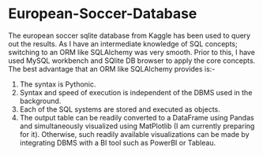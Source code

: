 # European-Soccer-Database
The european soccer sqlite database from Kaggle has been used to query out the results. As I have an intermediate knowledge of SQL concepts; switching to an ORM like SQLAlchemy was very smooth. Prior to this, I have used MySQL workbench and SQlite DB browser to apply the core concepts. The best advantage that an ORM like SQLAlchemy provides is:- 
1. The syntax is Pythonic.
2. Syntax and speed of execution is independent of the DBMS used in the background.
3. Each of the SQL systems are stored and executed as objects.
4. The output table can be readily converted to a DataFrame using Pandas and simultaneously visualized using MatPlotlib (I am currently preparing for it). Otherwise, such readily available visualizations can be made by integrating DBMS with a BI tool such as PowerBI or Tableau.

